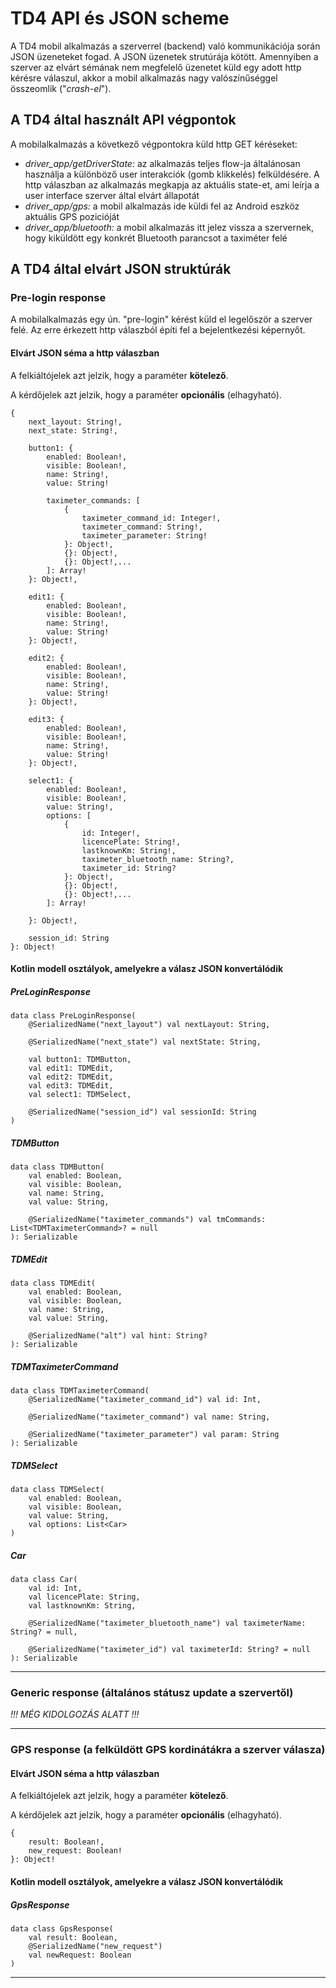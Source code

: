 # TD4 API és JSON scheme

A TD4 mobil alkalmazás a szerverrel (backend) való kommunikációja során JSON üzeneteket fogad. A JSON üzenetek strutúrája kötött. Amennyiben a szerver az elvárt sémának nem megfelelő üzenetet küld egy adott http kérésre válaszul, akkor a mobil alkalmazás nagy valószínűséggel összeomlik ("*crash-el*").

## A TD4 által használt API végpontok

A mobilalkalmazás a következő végpontokra küld http GET kéréseket:

* *driver_app/getDriverState:* az alkalmazás teljes flow-ja általánosan használja a különböző user interakciók (gomb klikkelés) felküldésére. A http válaszban az alkalmazás megkapja az aktuális state-et, ami leírja a user interface szerver által elvárt állapotát
* *driver_app/gps:* a mobil alkalmazás ide küldi fel az Android eszköz aktuális GPS pozicióját
* *driver_app/bluetooth:* a mobil alkalmazás itt jelez vissza a szervernek, hogy kiküldött egy konkrét Bluetooth parancsot a taximéter felé

## A TD4 által elvárt JSON struktúrák

### Pre-login response

A mobilalkalmazás egy ún. "pre-login" kérést küld el legelőször a szerver felé. Az erre érkezett http válaszból építi fel a bejelentkezési képernyőt.

#### Elvárt JSON séma a http válaszban

A felkiáltójelek azt jelzik, hogy a paraméter **kötelező**.

A kérdőjelek azt jelzik, hogy a paraméter **opcionális** (elhagyható).

	{
		next_layout: String!,	
		next_state: String!,		
	
		button1: {
			enabled: Boolean!,
			visible: Boolean!,
			name: String!, 
			value: String!
			
			taximeter_commands: [
				{
					taximeter_command_id: Integer!,
					taximeter_command: String!,
					taximeter_parameter: String!
				}: Object!,
				{}: Object!,
				{}: Object!,...
			]: Array!
		}: Object!,
	
		edit1: {
			enabled: Boolean!,
			visible: Boolean!,
			name: String!, 
			value: String!
		}: Object!,
		
		edit2: {
			enabled: Boolean!,
			visible: Boolean!,
			name: String!, 
			value: String!
		}: Object!,
		
		edit3: {
			enabled: Boolean!,
			visible: Boolean!,
			name: String!, 
			value: String!
		}: Object!,
	
		select1: {
			enabled: Boolean!,
			visible: Boolean!,
			value: String!,
			options: [
				{
					id: Integer!,
	    			licencePlate: String!,
	    			lastknownKm: String!,
	    			taximeter_bluetooth_name: String?,
	    			taximeter_id: String?
				}: Object!,
				{}: Object!,
				{}: Object!,...
			]: Array!
		
		}: Object!,
	
		session_id: String
	}: Object!


#### Kotlin modell osztályok, amelyekre a válasz JSON konvertálódik

##### PreLoginResponse

	data class PreLoginResponse(
    	@SerializedName("next_layout") val nextLayout: String,
   
    	@SerializedName("next_state") val nextState: String,

    	val button1: TDMButton,
    	val edit1: TDMEdit,
    	val edit2: TDMEdit,
    	val edit3: TDMEdit,
    	val select1: TDMSelect,

    	@SerializedName("session_id") val sessionId: String
	)

##### TDMButton

	data class TDMButton(
    	val enabled: Boolean,
    	val visible: Boolean,
    	val name: String,
    	val value: String,

    	@SerializedName("taximeter_commands") val tmCommands: List<TDMTaximeterCommand>? = null
	): Serializable


##### TDMEdit

	data class TDMEdit(
    	val enabled: Boolean,
    	val visible: Boolean,
    	val name: String,
    	val value: String,

    	@SerializedName("alt") val hint: String?
	): Serializable
	
	
	
##### TDMTaximeterCommand

	data class TDMTaximeterCommand(
		@SerializedName("taximeter_command_id") val id: Int,

    	@SerializedName("taximeter_command") val name: String,

    	@SerializedName("taximeter_parameter") val param: String
	): Serializable



##### TDMSelect

	data class TDMSelect(
		val enabled: Boolean, 
		val visible: Boolean, 
		val value: String, 
		val options: List<Car>
	)
	
##### Car
	
	data class Car(
    	val id: Int,
    	val licencePlate: String,
    	val lastknownKm: String,

    	@SerializedName("taximeter_bluetooth_name") val taximeterName: String? = null,

    	@SerializedName("taximeter_id") val taximeterId: String? = null
	): Serializable
	
	
---
	
### Generic response (általános státusz update a szervertől)

*!!! MÉG KIDOLGOZÁS ALATT !!!*

---

### GPS response (a felküldött GPS kordinátákra a szerver válasza)

#### Elvárt JSON séma a http válaszban

A felkiáltójelek azt jelzik, hogy a paraméter **kötelező**.

A kérdőjelek azt jelzik, hogy a paraméter **opcionális** (elhagyható).

	{
		result: Boolean!,
		new_request: Boolean!
	}: Object!

#### Kotlin modell osztályok, amelyekre a válasz JSON konvertálódik

##### GpsResponse

	data class GpsResponse(
	    val result: Boolean,
	    @SerializedName("new_request")
	    val newRequest: Boolean
	)
	
---
